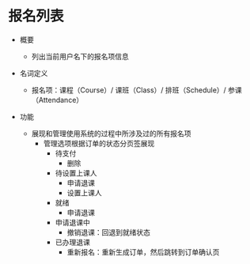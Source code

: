 # 报名列表

* 概要
	* 列出当前用户名下的报名项信息

* 名词定义
	* 报名项：课程（Course）/ 课班（Class）/ 排班（Schedule）/ 参课（Attendance）

* 功能
	* 展现和管理使用系统的过程中所涉及过的所有报名项
		* 管理选项根据订单的状态分页签展现
			* 待支付
				* 删除
			* 待设置上课人
				* 申请退课
				* 设置上课人
			* 就绪
				* 申请退课
			* 申请退课中
				* 撤销退课：回退到就绪状态
			* 已办理退课
				* 重新报名：重新生成订单，然后跳转到订单确认页
<!--stackedit_data:
eyJoaXN0b3J5IjpbLTE4Mjg0NTk4NTNdfQ==
-->